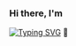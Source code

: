 ### Hi there, I'm  
[![Typing SVG](https://readme-typing-svg.herokuapp.com?color=%2336BCF7&lines=Anastasiia)](https://git.io/typing-svg) 
👋

<!--
**Stellareign/Stellareign** is a ✨ _special_ ✨ repository because its `README.md` (this file) appears on your GitHub profile.

Here are some ideas to get you started:

- 🔭 I’m currently working on ...
- 🌱 I’m currently learning ...
- 👯 I’m looking to collaborate on ...
- 🤔 I’m looking for help with ...
- 💬 Ask me about ...
- 📫 How to reach me: ...
- 😄 Pronouns: ...
- ⚡ Fun fact: ...
-->
